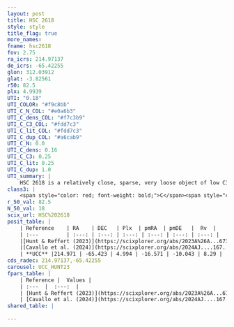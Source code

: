 ```yaml
---
layout: post
title: HSC 2618
style: style
title_flag: true
more_names: 
fname: hsc2618
fov: 2.75
ra_icrs: 214.97137
de_icrs: -65.42255
glon: 312.03912
glat: -3.82561
r50: 82.5
plx: 4.9939
UTI: "0.18"
UTI_COLOR: "#f9c8bb"
UTI_C_N_COL: "#e0a6b3"
UTI_C_dens_COL: "#f7c3b9"
UTI_C_C3_COL: "#fdd7c3"
UTI_C_lit_COL: "#fdd7c3"
UTI_C_dup_COL: "#a6cab9"
UTI_C_N: 0.0
UTI_C_dens: 0.16
UTI_C_C3: 0.25
UTI_C_lit: 0.25
UTI_C_dup: 1.0
UTI_summary: |
    HSC 2618 is a relatively close, sparse, very loose object of low C3 quality. It was recently reported in the literature.<br><br><span style="color: #99180f; font-weight: bold;">Warning: </span>contains less than 25 stars with <i>P>0.5</i> estimated.
class3: |
    <span style="color: red; font-weight: bold;">C</span><span style="color: red; font-weight: bold;">C</span>
r_50_val: 82.5
N_50_val: 18
scix_url: HSC%202618
posit_table: |
    | Reference    | RA    | DEC   | Plx  | pmRA  | pmDE   |  Rv  |
    | :---         | :---: | :---: | :---: | :---: | :---: | :---: |
    |[Hunt & Reffert (2023)](https://scixplorer.org/abs/2023A%26A...673A.114H) | 210.971 | -65.803 | 5.056 | -16.808 | -10.07 | 9.442 |
    |[Cavallo et al. (2024)](https://scixplorer.org/abs/2024AJ....167...12C) | 211.751 | -65.928 | 5.066 | -- | -- | -- |
    | **UCC** |214.971 | -65.423 | 4.994 | -16.571 | -10.043 | 8.29 | 
cds_radec: 214.97137,-65.42255
carousel: UCC_HUNT23
fpars_table: |
    | Reference |  Values |
    | :---  |  :---:  |
    | [Hunt & Reffert (2023)](https://scixplorer.org/abs/2023A%26A...673A.114H) | `AV50=0.374, diffAV50=0.773, MOD50=6.505, logAge50=7.339` |
    | [Cavallo et al. (2024)](https://scixplorer.org/abs/2024AJ....167...12C) | `AV50=1.0, dMod50=6.37, logAge50=7.19, [Fe/H]50=-0.26` |
shared_table: |
    
---
```

